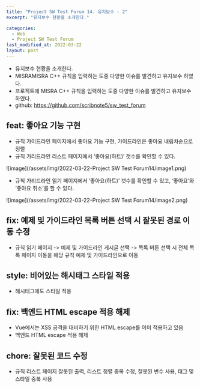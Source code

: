 ```yaml
---
title: "Project SW Test Forum 14. 유지보수 - 2"
excerpt: "유지보수 현황을 소개한다."

categories:
  - Web
  - Project SW Test Forum
last_modified_at: 2022-03-22
layout: post
---
```

- 유지보수 현황을 소개한다.
- MISRAMISRA C++ 규칙을 입력하는 도중 다양한 이슈를 발견하고 유지보수 하였다.
- 프로젝트에 MISRA C++ 규칙을 입력하는 도중 다양한 이슈를 발견하고 유지보수 하였다.
- github: <https://github.com/scribnote5/sw_test_forum>



## feat: 좋아요 기능 구현
- 규칙 가이드라인 페이지에서 좋아요 기능 구현, 가이드라인은 좋아요 내림차순으로 정렬
- 규칙 가리드라인 리스트 페이지에서 ‘좋아요(하트)’ 갯수를 확인할 수 있다.

![image](/assets/img/2022-03-22-Project SW Test Forum14/image1.png)

- 규칙 가리드라인 읽기 페이지에서 ‘좋아요(하트)’ 갯수를 확인할 수 있고, ‘좋아요’와 ‘좋아요 취소’를 할 수 있다.

![image](/assets/img/2022-03-22-Project SW Test Forum14/image2.png)



## fix: 예제 및 가이드라인 목록 버튼 선택 시 잘못된 경로 이동 수정
- 규칙 읽기 페이지 -> 예제 및 가이드라인 게시글 선택 -> 목록 버튼 선택 시 전체 목록 페이지 이동을 해당 규칙 예제 및 가이드라인으로 이동



## style: 비어있는 해시태그 스타일 적용
- 해시태그에도 스타일 적용



## fix: 백엔드 HTML escape 적용 해제
- Vue에서는 XSS 공격을 대비하기 위한 HTML escape를 이미 적용하고 있음
- 백엔드 HTML escape 적용 해제



## chore: 잘못된 코드 수정
- 규칙 리스트 페이지 잘못된 출력, 리스트 정렬 중복 수정, 잘못된 변수 사용, 태그 및 스타일 중복 사용


